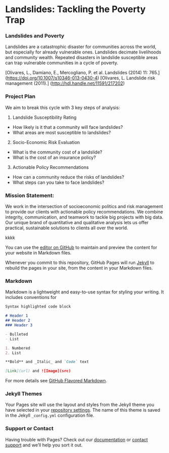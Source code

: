 # Landslides: Tackling the Poverty Trap

### Landslides and Poverty
Landslides are a catastrophic disaster for communities across the world, but especially for already vulnerable ones. Landslides decimate livelihoods and community wealth. Repeated disasters in landslide susceptible areas can trap vulnerable communities in a cycle of poverty. 

[Olivares, L., Damiano, E., Mercogliano, P. et al. Landslides (2014) 11: 765.] (https://doi.org/10.1007/s10346-013-0430-4)
[Olivares, L. Landslide risk management (2011).] (http://hdl.handle.net/11591/217202)

### Project Plan
We aim to break this cycle with 3 key steps of analysis:

1. Landslide Susceptibility Rating
- How likely is it that a community will face landslides?
- What areas are most susceptible to landslides?

2. Socio-Economic Risk Evaluation
- What is the community cost of a landslide?
- What is the cost of an insurance policy?

3. Actionable Policy Recommendations
- How can a community reduce the risks of landslides?
- What steps can you take to face landslides?


### Mission Statement:
We work in the intersection of socioeconomic politics and risk management to provide our clients with actionable policy recommendations. We combine integrity, communication, and teamwork to tackle big projects with big data. Our unique brand of quantitative and qualitative analysis lets us offer practical, sustainable solutions to clients all over the world.


kkkk


You can use the [editor on GitHub](https://github.com/Edgeworth-Consulting/Landslide-Policies/edit/master/README.md) to maintain and preview the content for your website in Markdown files.

Whenever you commit to this repository, GitHub Pages will run [Jekyll](https://jekyllrb.com/) to rebuild the pages in your site, from the content in your Markdown files.

### Markdown

Markdown is a lightweight and easy-to-use syntax for styling your writing. It includes conventions for

```markdown
Syntax highlighted code block

# Header 1
## Header 2
### Header 3

- Bulleted
- List

1. Numbered
2. List

**Bold** and _Italic_ and `Code` text

[Link](url) and ![Image](src)
```

For more details see [GitHub Flavored Markdown](https://guides.github.com/features/mastering-markdown/).

### Jekyll Themes

Your Pages site will use the layout and styles from the Jekyll theme you have selected in your [repository settings](https://github.com/Edgeworth-Consulting/Landslide-Policies/settings). The name of this theme is saved in the Jekyll `_config.yml` configuration file.

### Support or Contact

Having trouble with Pages? Check out our [documentation](https://help.github.com/categories/github-pages-basics/) or [contact support](https://github.com/contact) and we’ll help you sort it out.
